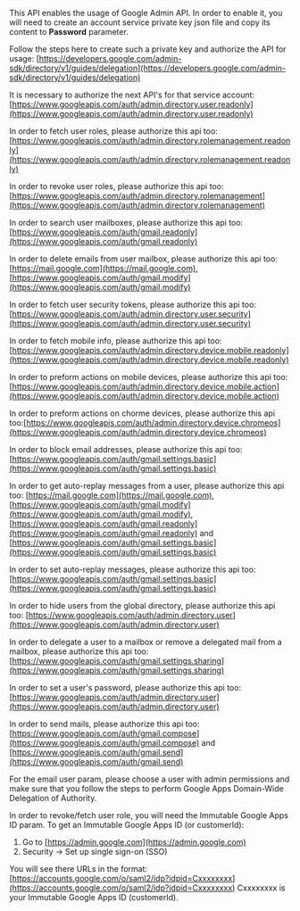 This API enables the usage of Google Admin API. In order to enable it, you will need to create an account service private key json file and copy its content to **Password** parameter.

Follow the steps here to create such a private key and authorize the API for usage: [https://developers.google.com/admin-sdk/directory/v1/guides/delegation](https://developers.google.com/admin-sdk/directory/v1/guides/delegation)

It is necessary to authorize the next API's for that service account:
[https://www.googleapis.com/auth/admin.directory.user.readonly](https://www.googleapis.com/auth/admin.directory.user.readonly)

In order to fetch user roles, please authorize this api too: [https://www.googleapis.com/auth/admin.directory.rolemanagement.readonly](https://www.googleapis.com/auth/admin.directory.rolemanagement.readonly)

In order to revoke user roles, please authorize this api too: [https://www.googleapis.com/auth/admin.directory.rolemanagement](https://www.googleapis.com/auth/admin.directory.rolemanagement)

In order to search user mailboxes, please authorize this api too: [https://www.googleapis.com/auth/gmail.readonly](https://www.googleapis.com/auth/gmail.readonly)

In order to delete emails from user mailbox, please authorize this api too: 
[https://mail.google.com](https://mail.google.com), 
[https://www.googleapis.com/auth/gmail.modify](https://www.googleapis.com/auth/gmail.modify)

In order to fetch user security tokens, please authorize this api too: [https://www.googleapis.com/auth/admin.directory.user.security](https://www.googleapis.com/auth/admin.directory.user.security)

In order to fetch mobile info, please authorize this api too: [https://www.googleapis.com/auth/admin.directory.device.mobile.readonly](https://www.googleapis.com/auth/admin.directory.device.mobile.readonly)

In order to preform actions on mobile devices, please authorize this api too: [https://www.googleapis.com/auth/admin.directory.device.mobile.action](https://www.googleapis.com/auth/admin.directory.device.mobile.action)

In order to preform actions on chorme devices, please authorize this api too:[https://www.googleapis.com/auth/admin.directory.device.chromeos](https://www.googleapis.com/auth/admin.directory.device.chromeos)

In order to block email addresses, please authorize this api too:
[https://www.googleapis.com/auth/gmail.settings.basic](https://www.googleapis.com/auth/gmail.settings.basic)

In order to get auto-replay messages from a user, please authorize this api too: 
[https://mail.google.com](https://mail.google.com),
[https://www.googleapis.com/auth/gmail.modify](https://www.googleapis.com/auth/gmail.modify),
[https://www.googleapis.com/auth/gmail.readonly](https://www.googleapis.com/auth/gmail.readonly)
and [https://www.googleapis.com/auth/gmail.settings.basic](https://www.googleapis.com/auth/gmail.settings.basic)

In order to set auto-replay messages, please authorize this api too: [https://www.googleapis.com/auth/gmail.settings.basic](https://www.googleapis.com/auth/gmail.settings.basic)

In order to hide users from the global directory, please authorize this api too: [https://www.googleapis.com/auth/admin.directory.user](https://www.googleapis.com/auth/admin.directory.user)

In order to delegate a user to a mailbox or remove a delegated mail from a mailbox, please authorize this api too: [https://www.googleapis.com/auth/gmail.settings.sharing](https://www.googleapis.com/auth/gmail.settings.sharing)

In order to set a user's password, please authorize this api too: [https://www.googleapis.com/auth/admin.directory.user](https://www.googleapis.com/auth/admin.directory.user)

In order to send mails, please authorize this api too:
[https://www.googleapis.com/auth/gmail.compose](https://www.googleapis.com/auth/gmail.compose) and [https://www.googleapis.com/auth/gmail.send](https://www.googleapis.com/auth/gmail.send)

For the email user param, please choose a user with admin permissions and make sure that you follow the steps to perform Google Apps Domain-Wide Delegation of Authority.

In order to revoke/fetch user role, you will need the Immutable Google Apps ID param.
To get an Immutable Google Apps ID (or customerId):
1. Go to [https://admin.google.com](https://admin.google.com)
2. Security -> Set up single sign-on (SSO)

You will see there URLs in the format:
[https://accounts.google.com/o/saml2/idp?idpid=Cxxxxxxxx](https://accounts.google.com/o/saml2/idp?idpid=Cxxxxxxxx)
Cxxxxxxxx is your Immutable Google Apps ID (customerId).
 
